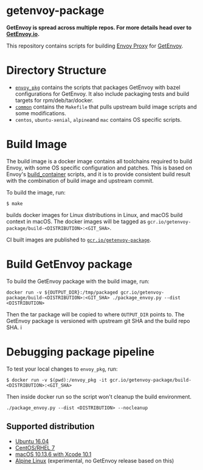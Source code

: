 # getenvoy-package

**GetEnvoy is spread across multiple repos. For more details head over to [GetEnvoy.io](https://getenvoy.io/github).**

This repository contains scripts for building [Envoy Proxy](https://www.envoyproxy.io/) for [GetEnvoy](https://www.getenvoy.io/).

# Directory Structure

- [`envoy_pkg`](envoy_pkg/) contains the scripts that packages GetEnvoy with bazel configurations for GetEnvoy.
It also include packaging tests and build targets for rpm/deb/tar/docker.
- [`common`](common/) contains the `Makefile` that pulls upstream build image scripts and some modifications.
- `centos`, `ubuntu-xenial`, `alpine`and `mac` contains OS specific scripts.

# Build Image

The build image is a docker image contains all toolchains required to build Envoy, with some OS specific configuration and patches.
This is based on Envoy's [build_container](https://github.com/envoyproxy/envoy/tree/master/ci/build_container) scripts,
and it is to provide consistent build result with the combination of build image and upstream commit.

To build the image, run:
```
$ make
```

builds docker images for Linux distributions in Linux, and macOS build context in macOS.
The docker images will be tagged as `gcr.io/getenvoy-package/build-<DISTRIBUTION>:<GIT_SHA>`.

CI built images are published to [`gcr.io/getenvoy-package`](https://gcr.io/getenvoy-package).

# Build GetEnvoy package

To build the GetEnvoy package with the build image, run:

```
docker run -v ${OUTPUT_DIR}:/tmp/packaged gcr.io/getenvoy-package/build-<DISTRIBUTION>:<GIT_SHA> ./package_envoy.py --dist <DISTRIBUTION>
```

Then the tar package will be copied to where `OUTPUT_DIR` points to. The GetEnvoy package is versioned with upstream git SHA and the build repo SHA. i

# Debugging package pipeline

To test your local changes to `envoy_pkg`, run:
```
$ docker run -v $(pwd):/envoy_pkg -it gcr.io/getenvoy-package/build-<DISTRIBUTION>:<GIT_SHA>
```

Then inside docker run so the script won't cleanup the build environment.
```
./package_envoy.py --dist <DISTRIBUTION> --nocleanup
```

## Supported distribution
- [Ubuntu 16.04](https://gcr.io/getenvoy-package/build-ubuntu-xenial)
- [CentOS/RHEL 7](https://gcr.io/getenvoy-package/build-centos)
- [macOS 10.13.6 with Xcode 10.1](https://circle-macos-docs.s3.amazonaws.com/image-manifest/build-474/index.html)
- [Alpine Linux](https://gcr.io/getenvoy-package/build-alpine) (experimental, no GetEnvoy release based on this)

